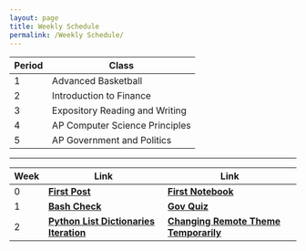 ```yaml
---
layout: page
title: Weekly Schedule
permalink: /Weekly Schedule/
---
```


| Period     | Class |
| ---------- | ---------- |
| 1 | Advanced Basketball |
| 2 | Introduction to Finance |
| 3 | Expository Reading and Writing |
| 4 | AP Computer Science Principles |
| 5 | AP Government and Politics |

---

| Week | Link | Link |
| ---------- | ---------- | ---------- |
| 0 | **[First Post](https://benjaminlee24.github.io/gang-ds-blog/week%200/2022/08/22/Ben's-First-Post.html)** | **[First Notebook](https://benjaminlee24.github.io/gang-ds-blog/week%200/2022/08/22/Ben's-First-Notebook.html)** |
| 1 | **[Bash Check](https://benjaminlee24.github.io/gang-ds-blog/week%201/2022/08/28/Bash-Check.html)** | **[Gov Quiz](https://benjaminlee24.github.io/gang-ds-blog/week%201/2022/08/26/Ben's-Quiz.html)** |
| 2 | **[Python List Dictionaries Iteration](https://benjaminlee24.github.io/gang-ds-blog/week%202/2022/09/02/Python-List-Dictionaries-Iteration.html)** | **[Changing Remote Theme Temporarily](https://benjaminlee24.github.io/gang-ds-blog/week%202/2022/09/02/Change-Remote-Theme-Temporarily.html)** |